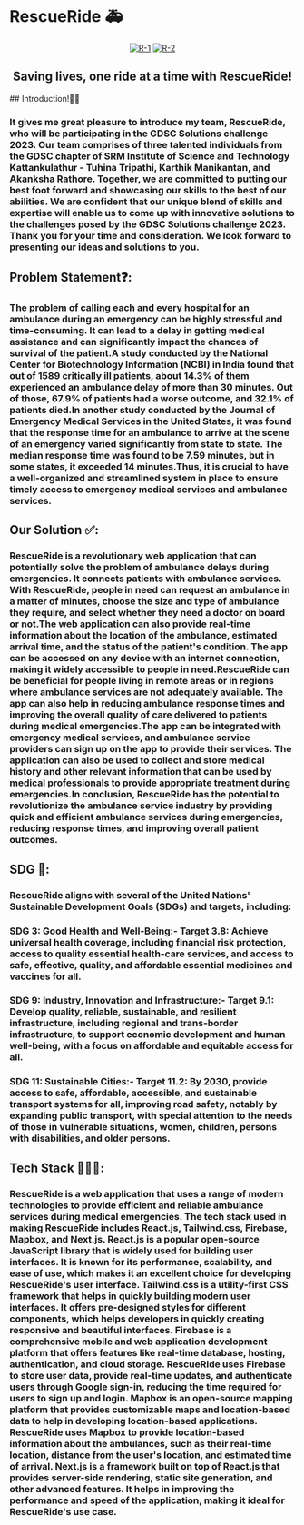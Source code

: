 # RescueRide 🚑
<p align="center">
<a href="https://ibb.co/HYhhJmG"><img src="https://i.ibb.co/K7KK1CV/R-1.png" alt="R-1" border="0"></a>
<a href="https://imgbb.com/"><img src="https://i.ibb.co/tmhWcpz/R-2.png" alt="R-2" border="0"></a>
  <h2 align="center">Saving lives, one ride at a time with RescueRide!</h2>
</p>
## Introduction!👋🏽

### It gives me great pleasure to introduce my team, RescueRide, who will be participating in the GDSC Solutions challenge 2023. Our team comprises of three talented individuals from the GDSC chapter of SRM Institute of Science and Technology Kattankulathur - Tuhina Tripathi, Karthik Manikantan, and Akanksha Rathore. Together, we are committed to putting our best foot forward and showcasing our skills to the best of our abilities. We are confident that our unique blend of skills and expertise will enable us to come up with innovative solutions to the challenges posed by the GDSC Solutions challenge 2023. Thank you for your time and consideration. We look forward to presenting our ideas and solutions to you. 

## Problem Statement❓:

### The problem of calling each and every hospital for an ambulance during an emergency can be highly stressful and time-consuming. It can lead to a delay in getting medical assistance and can significantly impact the chances of survival of the patient.A study conducted by the National Center for Biotechnology Information (NCBI) in India found that out of 1589 critically ill patients, about 14.3% of them experienced an ambulance delay of more than 30 minutes. Out of those, 67.9% of patients had a worse outcome, and 32.1% of patients died.In another study conducted by the Journal of Emergency Medical Services in the United States, it was found that the response time for an ambulance to arrive at the scene of an emergency varied significantly from state to state. The median response time was found to be 7.59 minutes, but in some states, it exceeded 14 minutes.Thus, it is crucial to have a well-organized and streamlined system in place to ensure timely access to emergency medical services and ambulance services.

## Our Solution ✅: 

### RescueRide is a revolutionary web application that can potentially solve the problem of ambulance delays during emergencies. It connects patients with ambulance services. With RescueRide, people in need can request an ambulance in a matter of minutes, choose the size and type of ambulance they require, and select whether they need a doctor on board or not.The web application can also provide real-time information about the location of the ambulance, estimated arrival time, and the status of the patient's condition. The app can be accessed on any device with an internet connection, making it widely accessible to people in need.RescueRide can be beneficial for people living in remote areas or in regions where ambulance services are not adequately available. The app can also help in reducing ambulance response times and improving the overall quality of care delivered to patients during medical emergencies.The app can be integrated with emergency medical services, and ambulance service providers can sign up on the app to provide their services. The application can also be used to collect and store medical history and other relevant information that can be used by medical professionals to provide appropriate treatment during emergencies.In conclusion, RescueRide has the potential to revolutionize the ambulance service industry by providing quick and efficient ambulance services during emergencies, reducing response times, and improving overall patient outcomes.

## SDG 🎯:

### RescueRide aligns with several of the United Nations' Sustainable Development Goals (SDGs) and targets, including: 
### SDG 3: Good Health and Well-Being:- Target 3.8: Achieve universal health coverage, including financial risk protection, access to quality essential health-care services, and access to safe, effective, quality, and affordable essential medicines and vaccines for all.
### SDG 9: Industry, Innovation and Infrastructure:- Target 9.1: Develop quality, reliable, sustainable, and resilient infrastructure, including regional and trans-border infrastructure, to support economic development and human well-being, with a focus on affordable and equitable access for all.
### SDG 11: Sustainable Cities:- Target 11.2: By 2030, provide access to safe, affordable, accessible, and sustainable transport systems for all, improving road safety, notably by expanding public transport, with special attention to the needs of those in vulnerable situations, women, children, persons with disabilities, and older persons.

## Tech Stack 👩🏽‍💻:

### RescueRide is a web application that uses a range of modern technologies to provide efficient and reliable ambulance services during medical emergencies. The tech stack used in making RescueRide includes React.js, Tailwind.css, Firebase, Mapbox, and Next.js. React.js is a popular open-source JavaScript library that is widely used for building user interfaces. It is known for its performance, scalability, and ease of use, which makes it an excellent choice for developing RescueRide's user interface. Tailwind.css is a utility-first CSS framework that helps in quickly building modern user interfaces. It offers pre-designed styles for different components, which helps developers in quickly creating responsive and beautiful interfaces. Firebase is a comprehensive mobile and web application development platform that offers features like real-time database, hosting, authentication, and cloud storage. RescueRide uses Firebase to store user data, provide real-time updates, and authenticate users through Google sign-in, reducing the time required for users to sign up and login. Mapbox is an open-source mapping platform that provides customizable maps and location-based data to help in developing location-based applications. RescueRide uses Mapbox to provide location-based information about the ambulances, such as their real-time location, distance from the user's location, and estimated time of arrival. Next.js is a framework built on top of React.js that provides server-side rendering, static site generation, and other advanced features. It helps in improving the performance and speed of the application, making it ideal for RescueRide's use case.

